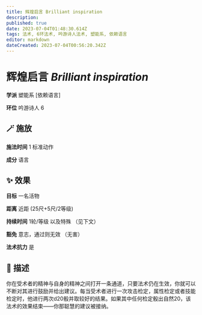 ```yaml
---
title: 辉煌启言 Brilliant inspiration
description: 
published: true
date: 2023-07-04T01:48:30.614Z
tags: 法术, 6环法术, 吟游诗人法术, 塑能系, 依赖语言
editor: markdown
dateCreated: 2023-07-04T00:56:20.342Z
---
```


# **辉煌启言** *Brilliant inspiration*

**学派** 塑能系 \[依赖语言\] 

**环位** 吟游诗人 6

## 🪄 施放

**施法时间** 1 标准动作

**成分** 语言

## ✨ 效果 

**目标** 一名活物 

**距离** 近距 (25尺+5尺/2等级)  

**持续时间** 1轮/等级 以及特殊 （见下文） 

**豁免** 意志，通过则无效 （无害）

**法术抗力** 是

## 📖 描述

你在受术者的精神与自身的精神之间打开一条通道，只要法术仍在生效，你就可以不断对其进行鼓励并给出建议。每当受术者进行一次攻击检定，属性检定或者技能检定时，他进行两次d20骰并取较好的结果。如果其中任何检定骰出自然20，该法术的效果结束——你那聪慧的建议被接纳。
    